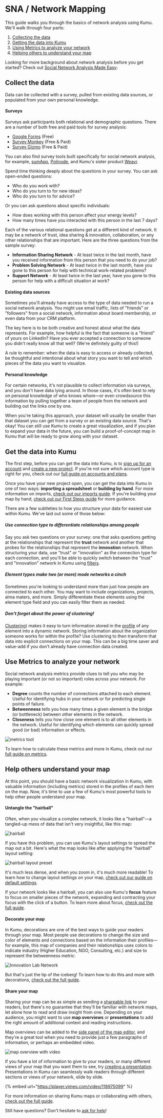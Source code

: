 # SNA / Network Mapping

This guide walks you through the basics of network analysis using Kumu. We'll walk through four parts:

1. [Collecting the data](#collect-the-data)
1. [Getting the data into Kumu](#get-the-data-into-kumu)
1. [Using Metrics to analyze your network](#use-metrics-to-analyze-your-network)
1. [Helping others to understand your map](#help-others-understand-your-map)

Looking for more background about network analysis before you get started? Check out [Social Network Analysis Made Easy](https://speakerdeck.com/jeffcmohr/social-network-analysis-made-easy):

<script async class="speakerdeck-embed" data-id="5c286ba03f9b01327c755690da73e3c1" data-ratio="1.77777777777778" src="//speakerdeck.com/assets/embed.js"></script>


## Collect the data

Data can be collected with a survey, pulled from existing data sources, or populated from your own personal knowledge.

#### Surveys

Surveys ask participants both relational and demographic questions. There are a number of both free and paid tools for survey analysis:

* [Google Forms](https://docs.google.com/forms) (Free)
* [Survey Monkey](https://www.surveymonkey.com/) (Free & Paid)
* [Survey Gizmo](https://www.surveygizmo.com) (Free & Paid)

You can also find survey tools built specifically for social network analysis, for example, [sumApp](http://greaterthanthesum.com/sumapp/), [Polinode](https://polinode.com/), and Kumu's sister product [Weavr](https://weavr.app/about).

Spend time thinking deeply about the questions in your survey. You can ask open-ended questions:
* Who do you work with?
* Who do you turn to for new ideas?
* Who do you turn to for advice?

Or you can ask questions about specific individuals:
* How does working with this person affect your energy levels?
* How many times have you interacted with this person in the last 7 days?

Each of the various relational questions get at a different kind of network. It may be a network of trust, idea sharing & innovation, collaboration, or any other relationships that are important. Here are the three questions from the sample survey:

* **Information Sharing Network** - At least twice in the last month, have you received information from this person that you need to do your job?
* **Problem Solving Network** - At least twice in the last month, have you gone to this person for help with technical work-related problems?
* **Support Network** - At least twice in the last year, have you gone to this person for help with a difficult situation at work?


#### Existing data sources

Sometimes you'll already have access to the type of data needed to run a social network analysis. You might use email traffic, lists of "friends" or "followers" from a social network, information about board membership, or even data from your CRM platform.

The key here is to be both creative and honest about what the data represents. For example, how helpful is the fact that someone is a "friend" of yours on LinkedIn? Have you ever accepted a connection to someone you didn't really know all that well? (We're definitely guilty of this!)

A rule to remember: when the data is easy to access or already collected, be thoughtful and intentional about what story you want to tell and which pieces of the data you want to visualize.


#### Personal knowledge

For certain networks, it's not plausible to collect information via surveys, and you don't have data lying around. In those cases, it's often best to rely on personal knowledge of who knows whom—or even crowdsource this information by pulling together a team of people from the network and building out the links one by one.

When you're taking this approach, your dataset will usually be smaller than that dataset you can get from a survey or an existing data source. That's okay! You can still use Kumu to create a great visualization, and if you plan to expand your data in the future, you can build a proof-of-concept map in Kumu that will be ready to grow along with your dataset.


## Get the data into Kumu

The first step, before you can get the data into Kumu, is to [sign up for an account](https://kumu.io/join) and [create a new project](https://kumu.io/new). If you're not sure which account type is right for you, check out our [full guide on accounts and plans](/overview/accounts-and-plans.md).

Once you have your new project open, you can get the data into Kumu in one of two ways: **importing a spreadsheet** or **building by hand**. For more information on imports, [check out our imports guide](/guides/import.md). If you're building your map by hand, [check out our First Steps guide](/getting-started/first-steps.md#build-your-map-by-hand) for more guidance.

There are a few subtleties to how you structure your data for easiest use within Kumu. We've laid out some of those below:

##### Use connection type to differentiate relationships among people
Say you ask two questions on your survey: one that asks questions getting at the relationships that represent the **trust** network and another that probes for the relationships that represent the **innovation** network. When structuring your data, use "trust" or "innovation" as the connection type for each connection, and you'll be able to quickly switch between the "trust" and "innovation" network in Kumu using [filters](/guides/filter.md).

##### Element types make two (or more) mode networks a cinch
Sometimes you're looking to understand more than just how people are connected to each other. You may want to include organizations, projects, alma maters, and more. Simply differentiate these elements using the element type field and you can easily filter them as needed.

##### Don't forget about the power of clustering!
[Clustering](/guides/clustering.md)) makes it easy to turn information stored in the [profile](/guides/profiles.md) of any element into a dynamic network. Storing information about the organization someone works for within the profile? Use clustering to then transform that data into explicit connections on your map. This can be a big time saver and value-add if you don't already have connection data created.


## Use Metrics to analyze your network

Social network analysis metrics provide clues to tell you who may be playing important (or not so important) roles across your network. For example:

- **Degree** counts the number of connections attached to each element. Useful for identifying hubs in your network or for predicting single points of failure.
- **Betweenness** tells you how many times a given element is the bridge (or bottleneck) between other elements in the network.
- **Closeness** tells you how close one element is to all other elements in the network. Useful for identifying which elements can quickly spread good (or bad) information or effects.

![metrics tool](/images/metrics-degree.png)

To learn how to calculate these metrics and more in Kumu, check out our [full guide on metrics](/guides/metrics.md).


## Help others understand your map

At this point, you should have a basic network visualization in Kumu, with valuable information (including metrics) stored in the profiles of each item on the map. Now, it's time to use a few of Kumu's most powerful tools to help other people understand your map.

#### Untangle the "hairball"

Often, when you visualize a complex network, it looks like a "hairball"—a tangled-up mess of data that isn't very insightful, like this map:

![hairball](/images/hairball.png)

If you have this problem, you can use Kumu's layout settings to spread the map out a bit. Here's what the map looks like after applying the "hairball" layout setting:

![hairball layout preset](/images/layout-preset-hairball.png)

It's much less dense, and when you zoom in, it's much more readable! To learn how to change layout settings on your map, [check out our guide on default settings](/guides/default-view-settings.md).

If your network looks like a hairball, you can also use Kumu's **focus** feature to focus on smaller pieces of the network, expanding and contracting your focus with the click of a button. To learn more about focus, [check out the full guide](/guides/focus.md).

#### Decorate your map

In Kumu, decorations are one of the best ways to guide your readers through your map. Most people use decorations to change the size and color of elements and connections based on the information their profiles—for example, this map of companies and their relationships uses colors to indicate industry (Higher Education, NGO, Consulting, etc.) and size to represent the betweenness metric:

![Innovation Lab Network](/images/innovation-lab.png)

But that's just the tip of the iceberg! To learn how to do this and more with decorations, [check out the full guide](/guides/decorate.md).

#### Share your map

Sharing your map can be as simple as sending a [shareable link](/guides/share-and-embed.md) to your readers, but there's no guarantee that they'll be familiar with network maps, let alone how to read and draw insight from one. Depending on your audience, you might want to use **map overviews** or **presentations** to add the right amount of additional context and reading instructions.

Map overviews can be added to the [side panel of the map editor](/overview/map-editor.md#side-panel), and they're a great tool when you need to provide just a few paragraphs of information, or perhaps an embedded video.

![map overview with video](/images/map-overview-with-video.png)

If you have a lot of information to give to your readers, or many different views of your map that you want them to see, try [creating a presentation](/guides/presentations.md). Presentations in Kumu can seamlessly walk readers through different sections or views of your network, slide by slide.

{% embed url="https://player.vimeo.com/video/118975099" %}

For more information on sharing Kumu maps or collaborating with others, [check out the full guide](/overview/collaboration.md).

Still have questions? Don't hesitate to [ask for help](/about/where-can-i-get-help.md)!


